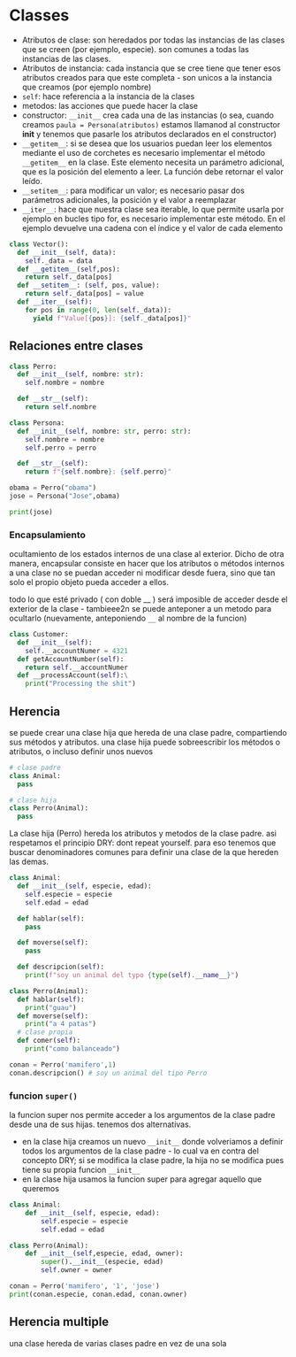# Classes

- Atributos de clase: son heredados por todas las instancias de las clases que se creen (por ejemplo, especie). son comunes a todas las instancias de las clases.
- Atributos de instancia: cada instancia que se cree tiene que tener esos atributos creados para que este completa - son unicos a la instancia que creamos (por ejemplo nombre)
- `self`: hace referencia a la instancia de la clases
- metodos: las acciones que puede hacer la clase
- constructor: `__init__` crea cada una de las instancias (o sea, cuando creamos `paula = Persona(atributos)` estamos llamanod al constructor __init__ y tenemos que pasarle los atributos declarados en el constructor)
- `__getitem__`: si se desea que los usuarios puedan leer los elementos mediante el uso de corchetes es necesario implementar el método `__getitem__` en la clase. Este elemento necesita un parámetro adicional, que es la posición del elemento a leer. La función debe retornar el valor leído.
- `__setitem__`: para modificar un valor; es necesario pasar dos parámetros adicionales, la posición y el valor a reemplazar
- `__iter__`: hace que nuestra clase sea iterable, lo que permite usarla por ejemplo en bucles tipo for, es necesario implementar este método. En el ejemplo devuelve una cadena con el índice y el valor de cada elemento

```py
class Vector():
  def __init__(self, data):
    self._data = data
  def __getitem__(self,pos):
    return self._data[pos]
  def __setitem__: (self, pos, value):
    return self._data[pos] = value
  def __iter__(self):
    for pos in range(0, len(self._data)):
      yield f"Value[{pos}]: {self._data[pos]}"
```

## Relaciones entre clases

```py
class Perro:
  def __init__(self, nombre: str):
    self.nombre = nombre

  def __str__(self):
    return self.nombre

class Persona:
  def __init__(self, nombre: str, perro: str):
    self.nombre = nombre
    self.perro = perro

  def __str__(self):
    return f"{self.nombre}: {self.perro}"

obama = Perro("obama")
jose = Persona("Jose",obama)

print(jose)
```

### Encapsulamiento

ocultamiento de los estados internos de una clase al exterior. Dicho de otra manera, encapsular consiste en hacer que los atributos o métodos internos a una clase no se puedan acceder ni modificar desde fuera, sino que tan solo el propio objeto pueda acceder a ellos.

todo lo que esté privado ( con doble __ ) será imposible de acceder desde el exterior de la clase - tambieee2n se puede anteponer a un metodo para ocultarlo (nuevamente, anteponiendo `__` al nombre de la funcion)

```py
class Customer:
  def __init__(self):
    self.__accountNumer = 4321
  def getAccountNumber(self):
    return self.__accountNumer
  def __processAccount(self):\
    print("Processing the shit")
```

## Herencia

se puede crear una clase hija que hereda de una clase padre, compartiendo sus métodos y atributos. una clase hija puede sobreescribir los métodos o atributos, o incluso definir unos nuevos

```py
# clase padre
class Animal:
  pass

# clase hija
class Perro(Animal):
  pass
```

La clase hija (Perro) hereda los atributos y metodos de la clase padre. asi respetamos el principio DRY: dont repeat yourself. para eso tenemos que buscar denominadores comunes para definir una clase de la que hereden las demas.

```py
class Animal:
  def __init__(self, especie, edad):
    self.especie = especie
    self.edad = edad

  def hablar(self):
    pass

  def moverse(self):
    pass

  def descripcion(self):
    print(f"soy un animal del typo {type(self).__name__}")

class Perro(Animal):
  def hablar(self):
    print("guau")
  def moverse(self):
    print("a 4 patas")
  # clase propia
  def comer(self):
    print("como balanceado")

conan = Perro('mamifero',1)
conan.descripcion() # soy un animal del tipo Perro
```

### funcion `super()`

la funcion super nos permite acceder a los argumentos de la clase padre desde una de sus hijas. tenemos dos alternativas.

- en la clase hija creamos un nuevo `__init__` donde volveriamos a definir todos los argumentos de la clase padre - lo cual va en contra del concepto DRY; si se modifica la clase padre, la hija no se modifica pues tiene su propia funcion `__init__`
- en la clase hija usamos la funcion super para agregar aquello que queremos

```py
class Animal:
    def __init__(self, especie, edad):
        self.especie = especie
        self.edad = edad

class Perro(Animal):
    def __init__(self,especie, edad, owner):
        super().__init__(especie, edad)
        self.owner = owner

conan = Perro('mamifero', '1', 'jose')
print(conan.especie, conan.edad, conan.owner)
```

## Herencia multiple

una clase hereda de varias clases padre en vez de una sola



